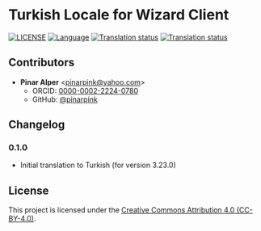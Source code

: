 # Turkish Locale for Wizard Client

[![LICENSE](https://img.shields.io/github/license/ds-wizard/wizard-client-locales)](LICENSE)
[![Language](https://img.shields.io/badge/ISO%20639--1-tr-blue)](https://en.wikipedia.org/wiki/Turkish_language)
[![Translation status](https://img.shields.io/badge/translated-N/A%25-brightgreen)](https://localize.ds-wizard.org/engage/wizard-client/nl/)
[![Translation status](https://localize.ds-wizard.org/widgets/wizard-client/tr/wizard-client-3-23-0/svg-badge.svg)](https://localize.ds-wizard.org/engage/wizard-client/tr/)

## Contributors

* **Pinar Alper** <[pinarpink@yahoo.com](mailto:pinarpink@yahoo.com)>
  * ORCID: [0000-0002-2224-0780](https://orcid.org/0000-0002-2224-0780)
  * GitHub: [@pinarpink](https://github.com/pinarpink)


## Changelog

### 0.1.0

* Initial translation to Turkish (for version 3.23.0)


## License

This project is licensed under the [Creative Commons Attribution 4.0 (CC-BY-4.0)](https://creativecommons.org/licenses/by/4.0/).
